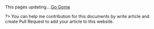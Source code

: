 This pages updating....[Go Gome](https://xuanvinhtd.github.io/share_my_dev_exps/)
 
 ?> You can help me contribution for this documents by write article and create Pull Request to add your article to this website.